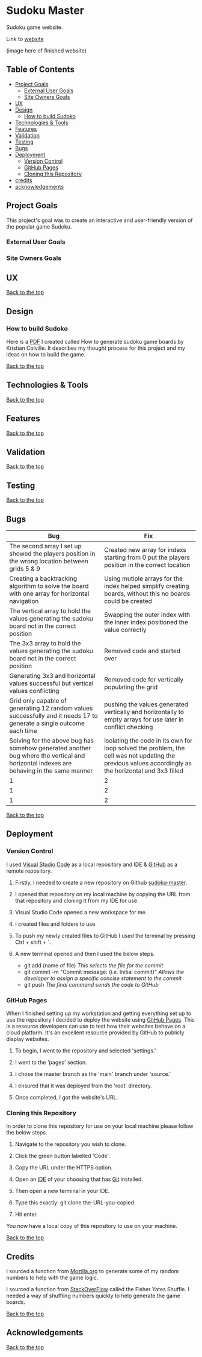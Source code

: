# Sudoku Master
Sudoku game website.

Link to [website](https://kristiancolville1.github.io/sudoku-master/)

(image here of finished website)

## Table of Contents
* [Project Goals](#project-goals)
    * [External User Goals](#external-user-goals)
    * [Site Owners Goals](#site-owners-goals)
* [UX](#ux)
* [Design](#design)
    * [How to build Sudoko](#how-to-build-sudoko)
* [Technologies & Tools](#technologies--tools)
* [Features](#features)
* [Validation](#validation)
* [Testing](#testing)
* [Bugs](#bugs)
* [Deployment](#deployment)
    * [Version Control](#version-control)
    * [GitHub Pages](#github-pages)
    * [Cloning this Repository](#cloning-this-repository)
* [credits](#credits)
* [acknowledgements](#acknowledgements)

## Project Goals
This project's goal was to create an interactive and user-friendly version of the popular game Sudoku.

### External User Goals
### Site Owners Goals

## UX
[Back to the top](#table-of-contents)
## Design
### How to build Sudoko
Here is a [PDF](assets/pdf/sudoku.pdf) I created called How to generate sudoku game boards by Kristian Colville. It describes my thought process for this project and my ideas on how to build the game.

[Back to the top](#table-of-contents)
## Technologies & Tools
[Back to the top](#table-of-contents)
## Features
[Back to the top](#table-of-contents)
## Validation
[Back to the top](#table-of-contents)
## Testing
[Back to the top](#table-of-contents)
## Bugs

|    Bug    |    Fix    |
| --- | --- |
| The second array I set up showed the players position in the wrong location between grids 5 & 9 | Created new array for indexs starting from 0 put the players position in the correct location|
| Creating a backtracking algorithm to solve the board with one array for horizontal navigation | Using mutiple arrays for the index helped simplify creating boards, without this no boards could be created|
| The vertical array to hold the values generating the sudoku board not in the correct position | Swapping the outer index with the inner index positioned the value correctly |
| The 3x3 array to hold the values generating the sudoku board not in the correct position | Removed code and started over |
| Generating 3x3 and horizontal values successful but vertical values conflicting | Removed code for vertically populating the grid |
| Grid only capable of generating 12 random values successfully and it needs 17 to generate a single outcome each time | pushing the values generated vertically and horizontally to empty arrays for use later in conflict checking |
| Solving for the above bug has somehow generated another bug where the vertical and horizontal indexes are behaving in the same manner | Isolating the code in its own for loop solved the problem, the cell was not updating the previous values accordingly as the horizontal and 3x3 filled |
| 1 | 2|
| 1 | 2|
| 1 | 2|
[Back to the top](#table-of-contents)

## Deployment
### Version Control
I used [Visual Studio Code](https://code.visualstudio.com/) as a local repository and IDE & [GitHub](https://github.com/) as a remote repository.

1. Firstly, I needed to create a new repository on Github [sudoku-master](https://github.com/KristianColville1/sudoku-master).
2. I opened that repository on my local machine by copying the URL from that repository and cloning it from my IDE for use.
3. Visual Studio Code opened a new workspace for me.
4. I created files and folders to use.
5. To push my newly created files to GitHub I used the terminal by pressing Ctrl + shift + `.
6. A new terminal opened and then I used the below steps.

    - git add (name of file) *This selects the file for the commit*
    - git commit -m "Commit message: (i.e. Initial commit)" *Allows the developer to assign a specific concise statement to the commit*
    - git push *The final command sends the code to GitHub*

### GitHub Pages
When I finished setting up my workstation and getting everything set up to use the repository I decided to deploy the website using [GitHub Pages](https://pages.github.com/). This is a resource developers can use to test how their websites behave on a cloud platform. It's an excellent resource provided by GitHub to publicly display websites.

1. To begin, I went to the repository and selected 'settings.'

2. I went to the 'pages' section.

3. I chose the master branch as the 'main' branch under 'source.'

4. I ensured that it was deployed from the 'root' directory.

5. Once completed, I got the website's URL.

### Cloning this Repository
In order to clone this repository for use on your local machine please follow the below steps.

1. Navigate to the repository you wish to clone.

2. Click the green button labelled 'Code'.

3. Copy the URL under the HTTPS option.

4. Open an [IDE](https://www.codecademy.com/article/what-is-an-ide) of your choosing that has [Git](https://git-scm.com/) installed.

5. Then open a new terminal in your IDE.

6. Type this exactly: git clone the-URL-you-copied

7. Hit enter.

You now have a local copy of this repository to use on your machine.

[Back to the top](#table-of-contents)
## Credits

I sourced a function from [Mozilla.org](https://developer.mozilla.org/en-US/docs/Web/JavaScript/Reference/Global_Objects/Math/random) to generate some of my random numbers to help with the game logic.

I sourced a function from [StackOverFlow](https://stackoverflow.com/questions/2450954/how-to-randomize-shuffle-a-javascript-array) called the Fisher Yates Shuffle. I needed a way of shuffling numbers quickly to help generate the game boards.

[Back to the top](#table-of-contents)
## Acknowledgements
[Back to the top](#table-of-contents)
